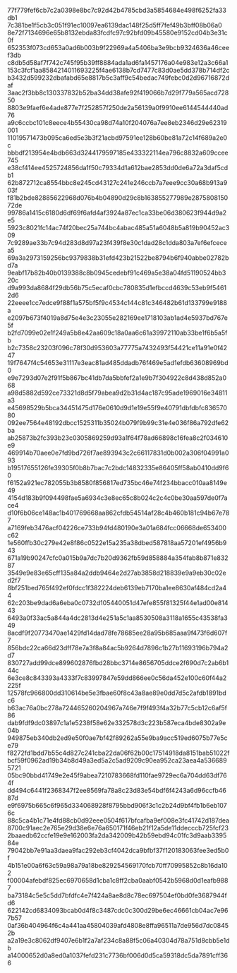 77f779fef6cb7c2a0398e8bc7c92d42b4785cbd3a5854684e498f6252fa33db1
7c381be1f5cb3c051f91ec10097ea6139dac148f25d5ff7fef49b3bff08b06a0
8e72f7134696e65b8132ebda83fcdfc97c92bfd09b45580e9152cd04b3e31c0f
652353f073cd653a0ad6b003b9f22969a4a5406ba3e9bcb9324636a46ceef3db
c8db5d58af7f742c745f95b39ff8884ada1ad6fa1457176a04e983e12a3c66a1
153c3fcf1aa8584214011693225f4ae6138b7cd7477c83d0ae5dd378b714df2c
b3432d599232dbafabd65e8817b5c3aff9c54bedac749febc0d2d96716872daf
3aac2f3bb8c130337832b52ba34dd38afe92f419066b7d29f779a565acd72850
8803e9faef6e4ade877e7f252857f250de2a56139a0f9910ee6144544440ad76
a9c6ccbc101c8eece4b55430ca98d74a10f204076a7ee8eb2346d29e62319001
11019571473b095ca6ed5e3b3f21acbd97591ee128b60be81a72c14f689a2e0c
bbbdf213954e4bdb663d3244179597185e433322114ea796c8832a609ccee745
e38cf414ee4525724856da1f50c79334d1a612bae2853dd0de6a72a3daf5cdb1
62b872712ca8554bbc8e245cd43127c241e246ccb7a7eee9cc30a68b913a903f
f81b2bde82885622968d076b4b04890d29c8b163855277989e287580815072de
99786a1415c6180d6df69f6afd4af3924a87ec1ca33be06d380623f944d9a2e5
5923c8021fc14ac74f20bec25a744bc4abac485a51a6048b5a819b90452ac309
7c9289ae33b7c94d283d8d97a23f439f8e30c1dad28c1dda803a7ef6efcecea5
69a3a2973159256bc9379838b31efd423b21522be8794b6f940abbe02782bd7a
9eabf17b82b40b0139388c8b0945cedebf91c469a5e38a04fd51190524bb320c
d9a993da8684f29db56b75c5ecaf0cbc780835d1efbccd4639c53eb9f54612d6
22eeee1cc7edce9f88f1a575bf5f9c4534c144c81c346482b61d133799e9188a
e2097b673f4019a8d75e4e3c23055e282169ee1718103ab1ad4e5937bd767e5f
b2fd7099e02e1f249a5b8e42aa609c18a0aa6c61a39972110ab33be1f6b5a5fb
b2c7358c23203f096c78f30d953603a77775a7432493f54421ce11a91e0f4247
19f7647f4c54653e31117e3eac81ad485ddadb76f469e5ad1efdb63608969bd0
e9e7293d07e2f91f5b867bc41db7da5bbfef2a1e9b7f304922c8d438d852a068
a98d5882d592ce73321d8d5f79abea9d2b31d4ac187c95ade1969016e34811a3
e45698529b5bca34451475d176e0610d9d1e19e55f9e40791dbfdbfc83657080
092ee7564e48192dbcc1525311b35024b079f9b99c31e4e036f86a792dfe62ba
ab25873b2fc393b23c0305869259d93a1f64f78ad66898c16fea8c2f034610e9
469914b70aee0e7fd9bd726f7ae893943c2c66117831d0b002a306f04991a093
b19517655126fe39305f0b8b7bac7c2bdc14832335e86405ff58ab0410dd9f60
f6152a921ec782055b3b8580f856817ed735bc46e74f234bbacc010aa8149e49
4154d183b9f094498fae5a6934c3e8ec65c8b024c2c4c0be30aa597de0f7ace4
d10f6b06ce148ac1b401769668aa862cfdb54514af28c4b460b181c94b67e787
a7169feb3476acf04226ce733b94fd480190e3a01a684fcc06668de653400c62
1e560ffb30c279e42e8f86c0522e15a235a38dbed587818aa57201ef4956b943
671a19b90247cfc0a015b9a7dc7b20d9362fb59d858884a354fab8b871e83287
3549e9e83e65cff135a84a2ddb9464e2d27ab3858d218839e9a9eb30c02ed2f7
8bf251bed765f492ef0fdcc1f382224deb6139eb7170ba1ee8630af484cd2a44
62c203be9dad6a6eba0c0732d105440051d47efe855f81325f44e1ad00e81443
6493a0f33ac5a844a4dc2813d4e251a5c1aa8530508a3118a1655c43538fa349
8acdf9f20773470ae1429fd14dad78fe78685ee28a95b685aaa9f473f6d607f7
856bdc22ca66d23dff78e7a3f8a84ac5b9264d7896c1b27b11693196b794a2d7
830727add99dce899602876fbd28bbc3714e8656705ddce2f690d7c2ab6b144c
6e3ce8c843393a4333f7c83997847e59dd866ee0c56da452e100c60f44a2225f
12578fc966800dd310614be5e3fbae60f8c43a8ae89e0dd7d5c2afdb1891bdc6
b63ac76a0bc278a724465260204967a746e7f9f493f4a32b77c5cb12c6af5f86
dab9fdf9dc03897c1a1e5238f58e62e332578d3c223b587eca4bde8302a9e04b
949875eb340db2ed9e50f0ae7bf42f89262a55e9ba9acc519ed6075b77e5ce79
f8272fd1bdd7b55c4d827c241cba22da06f62b00c17514918da8151bab51022f
bcf59f0962ad19b34b8d49a3ed5a2c5ad9209c90ea952ca23aea4a5366895721
05bc90bbd41749e2e45f9abea7210783668fd110fae9729ec6a704dd63df764f
dd494c6441f2368347f2ee8569fa78a8c23d83e54bdf6f4243a6d96ccfb4687d
e9f6975b665c6f965d334068928f8795bbd906f3c1c2b24d9bf4fb1b6eb1076c
88c5ca4b1c71e4fd88cb0d92eee0504f617bfcafba9ef008e3fc41742d187dea
8700c91aec2e765e29d38e6e76a650171f46eb21f12a5de11ddecccb725fcf23
2baaedb62ccfe19e9e162003fa2da342009b42b59ebd94c01fc3d9aab339584e
79042bb7e91aa3daea9fac292eb3cf4042dca9bfbf37f120183063fee3ed5b0f
4b151e00a6f63c59a98a79a18be829254569170fcb70ff70995852c8b16da102
f00004afebdf825ec6970658d1cba1c8ff2cba0aabf0542b5968d0d1eafb9887
ba73184c5e5c5dd7bfdfc4e7f424a8ae8d8c78ec697504ef0bd0fe3687944fd6
622142cd6834093bcab0d4f8c3487cdc0c300d29be6ec46661cb04ac7e967b57
0af36b404964f6c4a441aa45804039afd4808e8ffa96511a7de956d7dc08452b
a2a19e3c8062df9407e6b1f2a7af234c8a88f5c06a40304d78a751d8cbb5e1db
a14000652d0a8ed0a1037fefd231c7736bf006d0d5ca59318dc5da7891cff366
